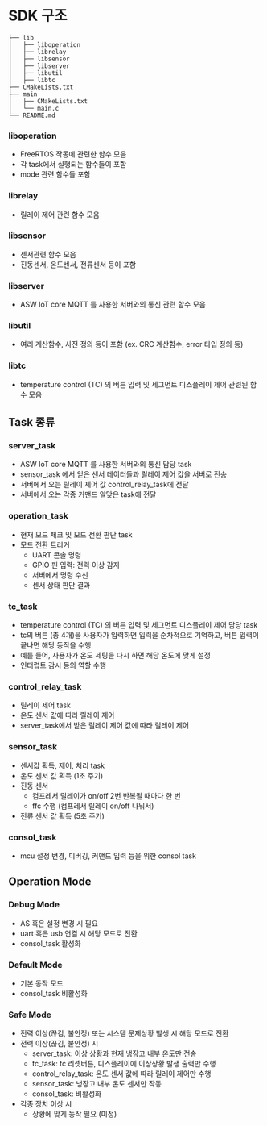# SDK 구조

```
├── lib
│   ├── liboperation
│   ├── librelay
│   ├── libsensor
│   ├── libserver
│   ├── libutil
│   ├── libtc
├── CMakeLists.txt
├── main
│   ├── CMakeLists.txt
│   └── main.c
└── README.md
```

### liboperation
- FreeRTOS 작동에 관련한 함수 모음
- 각 task에서 실행되는 함수들이 포함
- mode 관련 함수들 포함

### librelay
- 릴레이 제어 관련 함수 모음

### libsensor
- 센서관련 함수 모음
- 진동센서, 온도센서, 전류센서 등이 포함

### libserver
- ASW IoT core MQTT 를 사용한 서버와의 통신 관련 함수 모음

### libutil
- 여러 계산함수, 사전 정의 등이 포함 (ex. CRC 계산함수, error 타입 정의 등)

### libtc
- temperature control (TC) 의 버튼 입력 및 세그먼트 디스플레이 제어  관련된 함수 모음

## Task 종류
### server_task
- ASW IoT core MQTT 를 사용한 서버와의 통신 담당 task
- sensor_task 에서 얻은 센서 데이터들과 릴레이 제어 값을 서버로 전송
- 서버에서 오는 릴레이 제어 값 control_relay_task에 전달
- 서버에서 오는 각종 커맨드 알맞은 task에 전달

### operation_task
- 현재 모드 체크 및 모드 전환 판단 task
- 모드 전환 트리거
    - UART 콘솔 명령
    - GPIO 핀 입력: 전력 이상 감지
    - 서버에서 명령 수신
    - 센서 상태 판단 결과

### tc_task
- temperature control (TC) 의 버튼 입력 및 세그먼트 디스플레이 제어 담당 task
- tc의 버튼 (총 4개)을 사용자가 입력하면 입력을 순차적으로 기억하고, 버튼 입력이 끝나면 해당 동작을 수행
- 예를 들어, 사용자가 온도 세팅을 다시 하면 해당 온도에 맞게 설정
- 인터럽트 감시 등의 역할 수행

### control_relay_task
- 릴레이 제어 task
- 온도 센서 값에 따라 릴레이 제어
- server_task에서 받은 릴레이 제어 값에 따라 릴레이 제어

### sensor_task
- 센서값 획득, 제어, 처리 task
- 온도 센서 값 획득 (1초 주기)
- 진동 센서
    - 컴프레서 릴레이가 on/off 2번 반복될 때마다 한 번
    - ffc 수행 (컴프레서 릴레이 on/off 나눠서)
- 전류 센서 값 획득 (5초 주기)

### consol_task
- mcu 설정 변경, 디버깅, 커맨드 입력 등을 위한 consol task

## Operation Mode
### Debug Mode
- AS 혹은 설정 변경 시 필요
- uart 혹은 usb 연결 시 해당 모드로 전환
- consol_task 활성화

### Default Mode
- 기본 동작 모드
- consol_task 비활성화

### Safe Mode
- 전력 이상(끊김, 불안정) 또는 시스템 문제상황 발생 시 해당 모드로 전환
- 전력 이상(끊김, 불안정) 시
    - server_task: 이상 상황과 현재 냉장고 내부 온도만 전송
    - tc_task: tc 리셋버튼, 디스플레이에 이상상황 발생 출력만 수행
    - control_relay_task: 온도 센서 값에 따라 릴레이 제어만 수행
    - sensor_task: 냉장고 내부 온도 센서만 작동
    - consol_task: 비활성화
- 각종 장치 이상 시
    - 상황에 맞게 동작 필요 (미정)